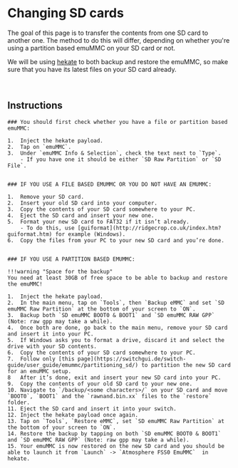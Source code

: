 # Changing SD cards

The goal of this page is to transfer the contents from one SD card to another one. The method to do this will differ, depending on whether you're using a partition based emuMMC on your SD card or not.

We will be using [hekate](https://github.com/CTCaer/hekate/releases/) to both backup and restore the emuMMC, so make sure that you have its latest files on your SD card already.

&nbsp;

## Instructions

    ### You should first check whether you have a file or partition based emuMMC:
    
    1.  Inject the hekate payload.
    2.  Tap on `emuMMC`.
    3.  Under `emuMMC Info & Selection`, check the text next to `Type`.
        - If you have one it should be either `SD Raw Partition` or `SD File`.


    ### IF YOU USE A FILE BASED EMUMMC OR YOU DO NOT HAVE AN EMUMMC: 
        
    1.  Remove your SD card.   
    2.  Insert your old SD card into your computer.
    3.  Copy the contents of your SD card somewhere to your PC.
    4.  Eject the SD card and insert your new one.
    5.  Format your new SD card to FAT32 if it isn’t already.
        - To do this, use [guiformat](http://ridgecrop.co.uk/index.htm?guiformat.htm) for example (Windows).
    6.  Copy the files from your PC to your new SD card and you’re done.


    ### IF YOU USE A PARTITION BASED EMUMMC:
    
    !!!warning "Space for the backup"
    You need at least 30GB of free space to be able to backup and restore the emuMMC!
    
    1.  Inject the hekate payload.
    2.  In the main menu, tap on `Tools`, then `Backup eMMC` and set `SD emuMMC Raw Partition` at the bottom of your screen to `ON`.
    3.  Backup both `SD emuMMC BOOT0 & BOOT1` and `SD emuMMC RAW GPP` (Note: raw gpp may take a while).
    4.  Once both are done, go back to the main menu, remove your SD card and insert it into your PC.
    5.  If Windows asks you to format a drive, discard it and select the drive with your SD contents.
    6.  Copy the contents of your SD card somewhere to your PC.
    7.  Follow only [this page](https://switchgui.de/switch-guide/user_guide/emummc/partitioning_sd/) to partition the new SD card for an emuMMC setup.
    8   After it’s done, exit and insert your new SD card into your PC.
    9.  Copy the contents of your old SD card to your new one.
    10. Navigate to `/backup/<some characters>/` on your SD card and move `BOOT0`, `BOOT1` and the `rawnand.bin.xx` files to the `restore` folder.
    11. Eject the SD card and insert it into your switch.
    12. Inject the hekate payload once again.
    13. Tap on `Tools`, `Restore eMMC`, set `SD emuMMC Raw Partition` at the bottom of your screen to `ON`.
    14. Restore the backup by tapping on both `SD emuMMC BOOT0 & BOOT1` and `SD emuMMC RAW GPP` (Note: raw gpp may take a while).
    15. Your emuMMC is now restored on the new SD card and you should be able to launch it from `Launch` -> `Atmosphere FSS0 EmuMMC`  in hekate.

